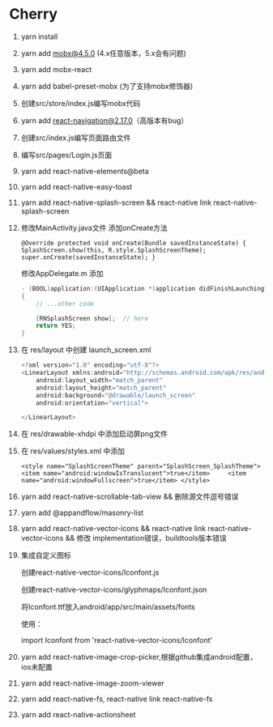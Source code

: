 # Cherry

1. yarn install

2. yarn add mobx@4.5.0 (4.x任意版本，5.x会有问题)

3. yarn add mobx-react

4. yarn add babel-preset-mobx (为了支持mobx修饰器)

5. 创建src/store/index.js编写mobx代码

6. yarn add react-navigation@2.17.0（高版本有bug）

7. 创建src/index.js编写页面路由文件

8. 编写src/pages/Login.js页面

9. yarn add react-native-elements@beta

10. yarn add react-native-easy-toast

11. yarn add react-native-splash-screen    &&   react-native link react-native-splash-screen

12. 修改MainActivity.java文件 添加onCreate方法

    `@Override
    protected void onCreate(Bundle savedInstanceState) {
    ​    SplashScreen.show(this, R.style.SplashScreenTheme);
    ​    super.onCreate(savedInstanceState);
    }`

    修改AppDelegate.m 添加

    ```objective-c
    - (BOOL)application:(UIApplication *)application didFinishLaunchingWithOptions:(NSDictionary *)launchOptions
    {
        // ...other code
    
        [RNSplashScreen show];  // here
        return YES;
    }
    ```

13. 在 res/layout 中创建 launch_screen.xml

    ```java
    <?xml version="1.0" encoding="utf-8"?>
    <LinearLayout xmlns:android="http://schemas.android.com/apk/res/android"
        android:layout_width="match_parent"
        android:layout_height="match_parent"
        android:background="@drawable/launch_screen"
        android:orientation="vertical">
    
    </LinearLayout>
    ```

14. 在 res/drawable-xhdpi 中添加启动屏png文件

15. 在 res/values/styles.xml 中添加

    `<style name="SplashScreenTheme" parent="SplashScreen_SplashTheme">
    ​    <item name="android:windowIsTranslucent">true</item>
    ​    <item name="android:windowFullscreen">true</item>
    </style>`

16. yarn add react-native-scrollable-tab-view && 删除源文件逗号错误

17. yarn add @appandflow/masonry-list

18. yarn add react-native-vector-icons  && react-native link react-native-vector-icons && 修改 implementation错误，buildtools版本错误

19. 集成自定义图标

    创建react-native-vector-icons/Iconfont.js

    创建react-native-vector-icons/glyphmaps/Iconfont.json

    将Iconfont.ttf放入android/app/src/main/assets/fonts

    使用：

    import Iconfont from 'react-native-vector-icons/Iconfont'

    <Iconfont name='yirenzheng' size={30} color="red"></Iconfont>

20. yarn add react-native-image-crop-picker,根据github集成android配置，ios未配置

21. yarn add react-native-image-zoom-viewer

22. yarn add react-native-fs, react-native link react-native-fs

23. yarn add react-native-actionsheet
